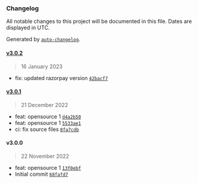 ### Changelog

All notable changes to this project will be documented in this file. Dates are displayed in UTC.

Generated by [`auto-changelog`](https://github.com/CookPete/auto-changelog).

#### [v3.0.2](https://github.com/SGFGOV/medusa-payment-razorpay/compare/v3.0.1...v3.0.2)

> 16 January 2023

- fix: updated razorpay version [`42bacf7`](https://github.com/SGFGOV/medusa-payment-razorpay/commit/42bacf7584509976563d336abba3755c17369830)

#### [v3.0.1](https://github.com/SGFGOV/medusa-payment-razorpay/compare/v3.0.0...v3.0.1)

> 21 December 2022

- feat: opensource 1 [`d4a2b50`](https://github.com/SGFGOV/medusa-payment-razorpay/commit/d4a2b5089915bb7f65fbcc3ee5dfbb4692c6d6be)
- feat: opensource 1 [`5533ae1`](https://github.com/SGFGOV/medusa-payment-razorpay/commit/5533ae183260a8d292f041335de9e928d0701ae9)
- ci: fix source files [`8fa7cdb`](https://github.com/SGFGOV/medusa-payment-razorpay/commit/8fa7cdbddc16cf9eb6dddd4980bd949ec7f9749f)

#### v3.0.0

> 22 November 2022

- feat: opensource 1 [`13f0ebf`](https://github.com/SGFGOV/medusa-payment-razorpay/commit/13f0ebffd46a0e09b9c606ed762ba709bc4474a2)
- Initial commit [`68fafd7`](https://github.com/SGFGOV/medusa-payment-razorpay/commit/68fafd778533d4e565e60fcc6f852eecc1af5222)
